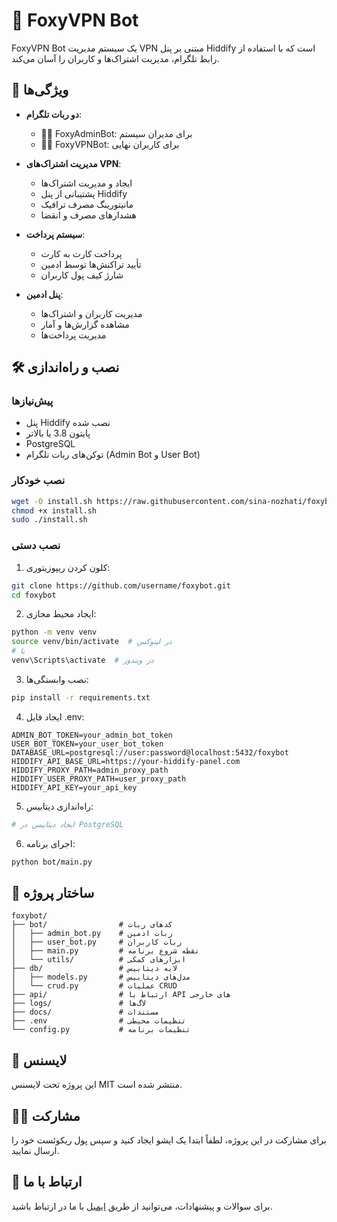 # 🦊 FoxyVPN Bot

FoxyVPN Bot یک سیستم مدیریت VPN مبتنی بر پنل Hiddify است که با استفاده از رابط تلگرام، مدیریت اشتراک‌ها و کاربران را آسان می‌کند.

## 🚀 ویژگی‌ها

- **دو ربات تلگرام**: 
  - 🧑‍💼 FoxyAdminBot: برای مدیران سیستم
  - 🧑‍🦰 FoxyVPNBot: برای کاربران نهایی

- **مدیریت اشتراک‌های VPN**:
  - ایجاد و مدیریت اشتراک‌ها
  - پشتیبانی از پنل Hiddify
  - مانیتورینگ مصرف ترافیک
  - هشدارهای مصرف و انقضا

- **سیستم پرداخت**:
  - پرداخت کارت به کارت
  - تأیید تراکنش‌ها توسط ادمین
  - شارژ کیف پول کاربران

- **پنل ادمین**:
  - مدیریت کاربران و اشتراک‌ها
  - مشاهده گزارش‌ها و آمار
  - مدیریت پرداخت‌ها

## 🛠️ نصب و راه‌اندازی

### پیش‌نیازها

- پنل Hiddify نصب شده
- پایتون 3.8 یا بالاتر
- PostgreSQL
- توکن‌های ربات تلگرام (Admin Bot و User Bot)

### نصب خودکار

```bash
wget -O install.sh https://raw.githubusercontent.com/sina-nozhati/foxybot/main/install.sh
chmod +x install.sh
sudo ./install.sh
```

### نصب دستی

1. کلون کردن ریپوزیتوری:
```bash
git clone https://github.com/username/foxybot.git
cd foxybot
```

2. ایجاد محیط مجازی:
```bash
python -m venv venv
source venv/bin/activate  # در لینوکس
# یا
venv\Scripts\activate  # در ویندوز
```

3. نصب وابستگی‌ها:
```bash
pip install -r requirements.txt
```

4. ایجاد فایل .env:
```
ADMIN_BOT_TOKEN=your_admin_bot_token
USER_BOT_TOKEN=your_user_bot_token
DATABASE_URL=postgresql://user:password@localhost:5432/foxybot
HIDDIFY_API_BASE_URL=https://your-hiddify-panel.com
HIDDIFY_PROXY_PATH=admin_proxy_path
HIDDIFY_USER_PROXY_PATH=user_proxy_path
HIDDIFY_API_KEY=your_api_key
```

5. راه‌اندازی دیتابیس:
```bash
# ایجاد دیتابیس در PostgreSQL
```

6. اجرای برنامه:
```bash
python bot/main.py
```

## 🧩 ساختار پروژه

```
foxybot/
├── bot/                # کدهای ربات
│   ├── admin_bot.py    # ربات ادمین
│   ├── user_bot.py     # ربات کاربران
│   ├── main.py         # نقطه شروع برنامه
│   └── utils/          # ابزارهای کمکی
├── db/                 # لایه دیتابیس
│   ├── models.py       # مدل‌های دیتابیس
│   └── crud.py         # عملیات CRUD
├── api/                # ارتباط با API های خارجی
├── logs/               # لاگ‌ها
├── docs/               # مستندات
├── .env                # تنظیمات محیطی
└── config.py           # تنظیمات برنامه
```

## 📝 لایسنس

این پروژه تحت لایسنس MIT منتشر شده است.

## 👨‍💻 مشارکت

برای مشارکت در این پروژه، لطفاً ابتدا یک ایشو ایجاد کنید و سپس پول ریکوئست خود را ارسال نمایید.

## 📨 ارتباط با ما

برای سوالات و پیشنهادات، می‌توانید از طریق [ایمیل](mailto:example@email.com) با ما در ارتباط باشید.

